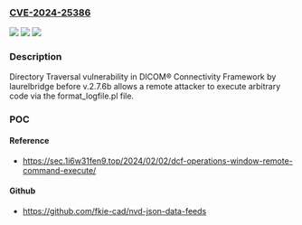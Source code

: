 ### [CVE-2024-25386](https://cve.mitre.org/cgi-bin/cvename.cgi?name=CVE-2024-25386)
![](https://img.shields.io/static/v1?label=Product&message=n%2Fa&color=blue)
![](https://img.shields.io/static/v1?label=Version&message=n%2Fa&color=blue)
![](https://img.shields.io/static/v1?label=Vulnerability&message=n%2Fa&color=brighgreen)

### Description

Directory Traversal vulnerability in DICOM® Connectivity Framework by laurelbridge before v.2.7.6b allows a remote attacker to execute arbitrary code via the format_logfile.pl file.

### POC

#### Reference
- https://sec.1i6w31fen9.top/2024/02/02/dcf-operations-window-remote-command-execute/

#### Github
- https://github.com/fkie-cad/nvd-json-data-feeds

